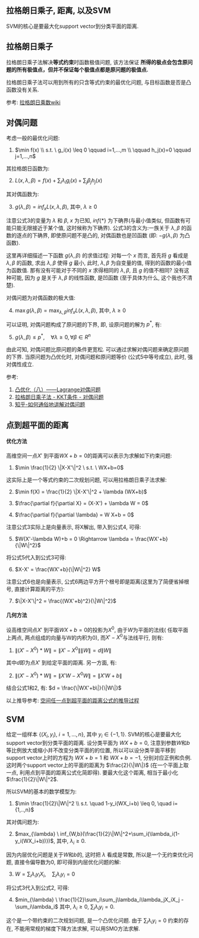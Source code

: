 ## 拉格朗日乘子, 距离, 以及SVM

SVM的核心是要最大化support vector到分类平面的距离.

## 拉格朗日乘子

拉格朗日乘子法解决**等式约束**时函数极值问题, 该方法保证
**所得的极点会包含原问题的所有极值点，但并不保证每个极值点都是原问题的极值点.**

拉格朗日乘子法可以用到所有的只含等式约束的最优化问题, 与目标函数是否是凸函数没有关系.

参考: [拉格朗日乘数wiki](
https://zh.wikipedia.org/wiki/%E6%8B%89%E6%A0%BC%E6%9C%97%E6%97%A5%E4%B9%98%E6%95%B0)

## 对偶问题

考虑一般的最优化问题:

1. $\min f(x) \\ s.t. \ g_i(x) \leq 0 \qquad i=1,...,m \\ \qquad h_j(x)=0 \qquad j=1,...,n$

其拉格朗日函数为:

2. $L(x,\lambda,\beta) = f(x)+\sum_{i}\lambda_ig_i(x)+\sum_{j}\beta_jh_j(x)$

其对偶函数为:

3. $g(\lambda,\beta) = inf_xL(x,\lambda,\beta)$, 其中, $\lambda \geq 0$

注意公式3的变量为 $\lambda$ 和 $\beta$, $x$ 为已知, $inf\{*\}$ 为下确界(与最小值类似,
但函数有可能只能无限接近于某个值, 这时候称为下确界). 公式3的含义为:一族关于
$\lambda,\beta$ 的函数的逐点的下确界, 即使原问题不是凸的, 对偶函数也是凹函数
(即: $-g(\lambda,\beta)$ 为凸函数).

这里再详细描述一下函数 $g(\lambda,\beta)$ 的求值过程: 对每一个 $x$ 而言, 首先将 $g$
看成是 $\lambda,\beta$ 的函数, 求出 $\lambda,\beta$ 使得 $g$ 最小, 此时,
$\lambda,\beta$ 为自变量的值, 得到的函数的最小值为函数值. 那有没有可能对于不同的 $x$
求得相同的 $\lambda,\beta$, 且 $g$ 的值不相同? 没有这种可能, 因为 $g$ 是关于
$\lambda,\beta$ 的线性函数, 是凹函数 (至于具体为什么, 这个我也不清楚).

对偶问题为对偶函数的极大值:

4. $\max g(\lambda,\beta) = \max_{\lambda, \beta} inf_xL(x,\lambda,\beta)$,
   其中, $\lambda \geq 0$

可以证明, 对偶问题构成了原问题的下界, 即, 设原问题的解为 $p^*$, 有:

5. $g(\lambda,\beta) \leq p^*, \quad \forall \lambda \geq 0, \forall \beta \in R^n$

由此可知, 对偶问题比原问题的条件更宽松. 可以通过求解对偶问题来确定原问题的下界.
当原问题为凸优化时, 对偶问题和原问题等价 (公式5中等号成立), 此时, 强对偶性成立.

参考:

1. [凸优化（八）——Lagrange对偶问题](https://www.jianshu.com/p/96db9a1d16e9)
2. [拉格朗日乘子法 - KKT条件 - 对偶问题](https://www.cnblogs.com/massquantity/p/10807311.html)
3. [知乎-如何通俗地讲解对偶问题](https://www.zhihu.com/question/58584814)

## 点到超平面的距离

#### 优化方法

高维空间一点$X'$ 到平面$WX+b=0$的距离可以表示为求解如下约束问题:

1. $\min \frac{1}{2} \|X-X'\|^2 \ s.t. \ WX+b=0$

这实际上是一个等式约束的二次规划问题, 可以用拉格朗日乘子法求解:

2. $\min f(X) = \frac{1}{2} \|X-X'\|^2 + \lambda (WX+b)$

3. $\frac{\partial f}{\partial X} = (X-X') + \lambda W = 0$

4. $\frac{\partial f}{\partial \lambda} = W X+b = 0$

注意公式3实际上是向量表示, 将X解出, 带入到公式4, 可得:

5. $W(X'-\lambda W)+b = 0 \Rightarrow \lambda = \frac{WX'+b}{\|W\|^2}$

将公式5代入到公式3可得:

6. $X-X' = \frac{WX'+b}{\|W\|^2} W$

注意公式6也是向量表示, 公式6两边平方开个根号即是距离(这里为了简便省掉根号,
直接计算距离的平方):

7. $\|X-X'\|^2 = \frac{(WX'+b)^2}{\|W\|^2}$

#### 几何方法

设高维空间点$X'$ 到平面$WX+b=0$的投影为$X^0$, 由于$W$为平面的法线(
任取平面上两点, 两点组成的向量与W的内积为0), 而$X'-X^0$与法线平行, 则有:

1. $\|(X'-X^0)*W\| = \|X'-X^0\|\|W\|=d\|W\|$

其中$d$即为点$X'$ 到给定平面的距离. 另一方面, 有:

2. $\|(X'-X^0)*W\| = \|X'W-X^0W\| = \|X'W+b\|$

结合公式1和2, 有: $d = \frac{\|WX'+b\|}{\|W\|}$

以上推导参考: [空间任一点到超平面的距离公式的推导过程](
https://blog.csdn.net/yutao03081/article/details/76652943)

## SVM

给定一组样本 $\{(X_i, y_i), \ i=1,...,n\}$, 其中 $y_i \in \{-1, 1\}$.
SVM的核心是要最大化support vector到分类平面的距离. 设分类平面为 $WX+b=0$,
注意到参数$W$和$b$等比例放大或缩小并不改变分类平面的的位置, 所以可以设分类平面平移到
support vector上时的方程为 $WX+b=1$ 和 $WX+b=-1$, 分别对应正例和负例.
这时两个support vector上的平面的距离为 $\frac{2}{\|W\|}$ (在一个平面上取一点,
利用点到平面的距离公式化简即得). 要最大化这个距离, 相当于最小化 $\frac{1}{2}\|W\|^2$.

所以SVM的基本的数学模型为:

1. $\min \frac{1}{2}\|W\|^2 \\ s.t. \quad 1-y_i(WX_i+b) \leq 0, \quad i={1,..,n}$

其对偶问题为:

2. $max_{\lambda} \ inf_{W,b}(\frac{1}{2}\|W\|^2+\sum_i{\lambda_i(1-y_i(WX_i+b))})$,
   其中, $\lambda_i \geq 0$.

因为内层优化问题是关于$W$和$b$的, 这时把 $\lambda$ 看成是常数, 所以是一个无约束优化问题,
直接令偏导数为0, 即可得到内层优化问题的解:

3. $W=\sum_i{\lambda_iy_iX_i}, \quad \sum_i{\lambda_i y_i}=0$

将公式3代入到公式2, 可得:

4. $min_{\lambda} \ \frac{1}{2}\sum_i\sum_j\lambda_i\lambda_jX_iX_j - \sum_i\lambda_i$
   其中, $\lambda_i \geq 0$, $\sum_i\lambda_iy_i=0$.

这个是一个带约束的二次规划问题, 是一个凸优化问题. 由于 $\sum_i\lambda_iy_i=0$ 约束的存在,
不能用常规的梯度下降方法求解, 可以用SMO方法求解.

